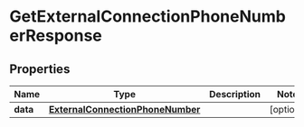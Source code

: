 

# GetExternalConnectionPhoneNumberResponse


## Properties

| Name | Type | Description | Notes |
|------------ | ------------- | ------------- | -------------|
|**data** | [**ExternalConnectionPhoneNumber**](ExternalConnectionPhoneNumber.md) |  |  [optional] |



